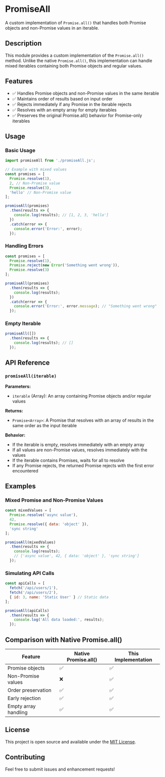 # PromiseAll

A custom implementation of `Promise.all()` that handles both Promise objects and non-Promise values in an iterable.

## Description

This module provides a custom implementation of the `Promise.all()` method. Unlike the native `Promise.all()`, this implementation can handle mixed iterables containing both Promise objects and regular values.

## Features

- ✅ Handles Promise objects and non-Promise values in the same iterable
- ✅ Maintains order of results based on input order
- ✅ Rejects immediately if any Promise in the iterable rejects
- ✅ Resolves with an empty array for empty iterables
- ✅ Preserves the original Promise.all() behavior for Promise-only iterables

## Usage

### Basic Usage

```javascript
import promiseAll from './promiseAll.js';

// Example with mixed values
const promises = [
  Promise.resolve(1),
  2, // Non-Promise value
  Promise.resolve(3),
  'hello' // Non-Promise value
];

promiseAll(promises)
  .then(results => {
    console.log(results); // [1, 2, 3, 'hello']
  })
  .catch(error => {
    console.error('Error:', error);
  });
```

### Handling Errors

```javascript
const promises = [
  Promise.resolve(1),
  Promise.reject(new Error('Something went wrong')),
  Promise.resolve(3)
];

promiseAll(promises)
  .then(results => {
    console.log(results);
  })
  .catch(error => {
    console.error('Error:', error.message); // "Something went wrong"
  });
```

### Empty Iterable

```javascript
promiseAll([])
  .then(results => {
    console.log(results); // []
  });
```

## API Reference

### `promiseAll(iterable)`

**Parameters:**
- `iterable` (Array): An array containing Promise objects and/or regular values

**Returns:**
- `Promise<Array>`: A Promise that resolves with an array of results in the same order as the input iterable

**Behavior:**
- If the iterable is empty, resolves immediately with an empty array
- If all values are non-Promise values, resolves immediately with the values
- If the iterable contains Promises, waits for all to resolve
- If any Promise rejects, the returned Promise rejects with the first error encountered

## Examples

### Mixed Promise and Non-Promise Values

```javascript
const mixedValues = [
  Promise.resolve('async value'),
  42,
  Promise.resolve({ data: 'object' }),
  'sync string'
];

promiseAll(mixedValues)
  .then(results => {
    console.log(results);
    // ['async value', 42, { data: 'object' }, 'sync string']
  });
```

### Simulating API Calls

```javascript
const apiCalls = [
  fetch('/api/users/1'),
  fetch('/api/users/2'),
  { id: 3, name: 'Static User' } // Static data
];

promiseAll(apiCalls)
  .then(results => {
    console.log('All data loaded:', results);
  });
```

## Comparison with Native Promise.all()

| Feature | Native Promise.all() | This Implementation |
|---------|---------------------|-------------------|
| Promise objects | ✅ | ✅ |
| Non-Promise values | ❌ | ✅ |
| Order preservation | ✅ | ✅ |
| Early rejection | ✅ | ✅ |
| Empty array handling | ✅ | ✅ |

## License

This project is open source and available under the [MIT License](LICENSE).

## Contributing

Feel free to submit issues and enhancement requests!
